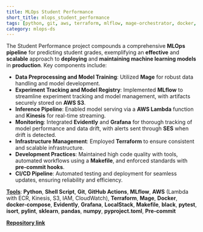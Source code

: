 ```yaml
---
title: MLOps Student Performance
short_title: mlops_student_performance
tags: [python, git, aws, terraform, mlflow, mage-orchestrator, docker, docker-compose, grafana, sklearn, ci-cd]
category: mlops-ds
---
```



The Student Performance project compounds a comprehensive **MLOps pipeline** for predicting student grades, exemplifying an **effective** and **scalable** approach to **deploying** and **maintaining machine learning models** in **production**. Key components include:

- **Data Preprocessing and Model Training**: Utilized **Mage** for robust data handling and model development.
- **Experiment Tracking and Model Registry**: Implemented **MLflow** to streamline experiment tracking and model management, with artifacts securely stored on **AWS S3**.
- **Inference Pipeline**: Enabled model serving via a **AWS Lambda** function and **Kinesis** for real-time streaming.
- **Monitoring**: Integrated **Evidently** and **Grafana** for thorough tracking of model performance and data drift, with alerts sent through **SES** when drift is detected.
- **Infrastructure Management**: Employed **Terraform** to ensure consistent and scalable infrastructure.
- **Development Practices**: Maintained high code quality with tools, automated workflows using a **Makefile**, and enforced standards with **pre-commit hooks**.
- **CI/CD Pipeline**: Automated testing and deployment for seamless updates, ensuring reliability and efficiency.


<u><b>Tools</b></u>: **Python**, **Shell Script**, **Git**, **GitHub Actions**, **MLflow**, **AWS** (Lambda with ECR, Kinesis, S3, IAM, CloudWatch), **Terraform**, **Mage**, **Docker**, **docker-compose**, **Evidently**, **Grafana**, **LocalStack**, **Makefile**, **black**, **pytest**, **isort**, **pylint**, **sklearn**, **pandas**, **numpy**, **pyproject.toml**, **Pre-commit**

<Strong>[Repository link](https://github.com/AlmudenaZhou/mlops-student-performance)</strong>
